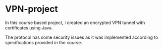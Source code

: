 # VPN-project
In this course based project, I created an encrypted VPN tunnel with certificates using Java.

The protocol has some security issues as it was implemented according to specifications provided in the course.
